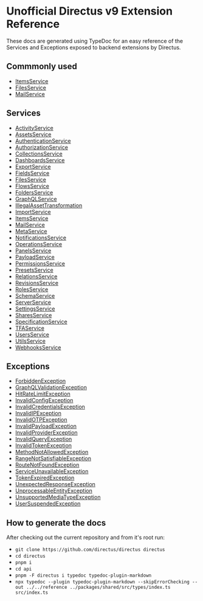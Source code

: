 # Unofficial Directus v9 Extension Reference

These docs are generated using TypeDoc for an easy reference of the Services and Exceptions exposed to backend extensions by Directus.

## Commmonly used
- [ItemsService](reference/classes/ItemsService.md)
- [FilesService](reference/classes/FilesService.md)
- [MailService](reference/classes/MailService.md)

## Services
- [ActivityService](reference/classes/ActivityService.md)
- [AssetsService](reference/classes/AssetsService.md)
- [AuthenticationService](reference/classes/AuthenticationService.md)
- [AuthorizationService](reference/classes/AuthorizationService.md)
- [CollectionsService](reference/classes/CollectionsService.md)
- [DashboardsService](reference/classes/DashboardsService.md)
- [ExportService](reference/classes/ExportService.md)
- [FieldsService](reference/classes/FieldsService.md)
- [FilesService](reference/classes/FilesService.md)
- [FlowsService](reference/classes/FlowsService.md)
- [FoldersService](reference/classes/FoldersService.md)
- [GraphQLService](reference/classes/GraphQLService.md)
- [IllegalAssetTransformation](reference/classes/IllegalAssetTransformation.md)
- [ImportService](reference/classes/ImportService.md)
- [ItemsService](reference/classes/ItemsService.md)
- [MailService](reference/classes/MailService.md)
- [MetaService](reference/classes/MetaService.md)
- [NotificationsService](reference/classes/NotificationsService.md)
- [OperationsService](reference/classes/OperationsService.md)
- [PanelsService](reference/classes/PanelsService.md)
- [PayloadService](reference/classes/PayloadService.md)
- [PermissionsService](reference/classes/PermissionsService.md)
- [PresetsService](reference/classes/PresetsService.md)
- [RelationsService](reference/classes/RelationsService.md)
- [RevisionsService](reference/classes/RevisionsService.md)
- [RolesService](reference/classes/RolesService.md)
- [SchemaService](reference/classes/SchemaService.md)
- [ServerService](reference/classes/ServerService.md)
- [SettingsService](reference/classes/SettingsService.md)
- [SharesService](reference/classes/SharesService.md)
- [SpecificationService](reference/classes/SpecificationService.md)
- [TFAService](reference/classes/TFAService.md)
- [UsersService](reference/classes/UsersService.md)
- [UtilsService](reference/classes/UtilsService.md)
- [WebhooksService](reference/classes/WebhooksService.md)

## Exceptions
- [ForbiddenException](reference/classes/ForbiddenException.md)
- [GraphQLValidationException](reference/classes/GraphQLValidationException.md)
- [HitRateLimitException](reference/classes/HitRateLimitException.md)
- [InvalidConfigException](reference/classes/InvalidConfigException.md)
- [InvalidCredentialsException](reference/classes/InvalidCredentialsException.md)
- [InvalidIPException](reference/classes/InvalidIPException.md)
- [InvalidOTPException](reference/classes/InvalidOTPException.md)
- [InvalidPayloadException](reference/classes/InvalidPayloadException.md)
- [InvalidProviderException](reference/classes/InvalidProviderException.md)
- [InvalidQueryException](reference/classes/InvalidQueryException.md)
- [InvalidTokenException](reference/classes/InvalidTokenException.md)
- [MethodNotAllowedException](reference/classes/MethodNotAllowedException.md)
- [RangeNotSatisfiableException](reference/classes/RangeNotSatisfiableException.md)
- [RouteNotFoundException](reference/classes/RouteNotFoundException.md)
- [ServiceUnavailableException](reference/classes/ServiceUnavailableException.md)
- [TokenExpiredException](reference/classes/TokenExpiredException.md)
- [UnexpectedResponseException](reference/classes/UnexpectedResponseException.md)
- [UnprocessableEntityException](reference/classes/UnprocessableEntityException.md)
- [UnsupportedMediaTypeException](reference/classes/UnsupportedMediaTypeException.md)
- [UserSuspendedException](reference/classes/UserSuspendedException.md)

## How to generate the docs

After checking out the current repository and from it's root run:
- `git clone https://github.com/directus/directus directus`
- `cd directus`
- `pnpm i`
- `cd api`
- `pnpm -F directus i typedoc typedoc-plugin-markdown`
- `npx typedoc --plugin typedoc-plugin-markdown --skipErrorChecking --out ../../reference ../packages/shared/src/types/index.ts src/index.ts`
